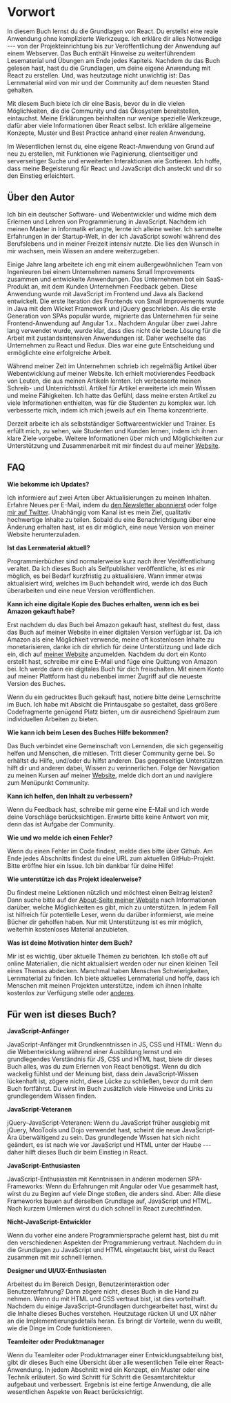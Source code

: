 # Vorwort

In diesem Buch lernst du die Grundlagen von React. Du erstellst eine reale Anwendung ohne komplizierte Werkzeuge. Ich erkläre dir alles Notwendige --- von der Projekteinrichtung bis zur Veröffentlichung der Anwendung auf einem Webserver. Das Buch enthält Hinweise zu weiterführendem Lesematerial und Übungen am Ende jedes Kapitels. Nachdem du das Buch gelesen hast, hast du die Grundlagen, um deine eigene Anwendung mit React zu erstellen. Und, was heutzutage nicht unwichtig ist: Das Lernmaterial wird von mir und der Community auf dem neuesten Stand gehalten.

Mit diesem Buch biete ich dir eine Basis, bevor du in die vielen Möglichkeiten, die die Community und das Ökosystem bereitstellen, eintauchst. Meine Erklärungen beinhalten nur wenige spezielle Werkzeuge, dafür aber viele Informationen über React selbst. Ich erkläre allgemeine Konzepte, Muster und Best Practice anhand einer realen Anwendung.

Im Wesentlichen lernst du, eine eigene React-Anwendung von Grund auf neu zu erstellen, mit Funktionen wie Paginierung, clientseitiger und serverseitiger Suche und erweiterten Interaktionen wie Sortieren. Ich hoffe, dass meine Begeisterung für React und JavaScript dich ansteckt und dir so den Einstieg erleichtert.

## Über den Autor

Ich bin ein deutscher Software- und Webentwickler und widme mich dem Erlernen und Lehren von Programmierung in JavaScript. Nachdem ich meinen Master in Informatik erlangte, lernte ich alleine weiter. Ich sammelte Erfahrungen in der Startup-Welt, in der ich JavaScript sowohl während des Berufslebens und in meiner Freizeit intensiv nutzte. Die lies den Wunsch in mir wachsen, mein Wissen an andere weiterzugeben.

Einige Jahre lang arbeitete ich eng mit einem außergewöhnlichen Team von Ingenieuren bei einem Unternehmen namens Small Improvements zusammen und entwickelte Anwendungen. Das Unternehmen bot ein SaaS-Produkt an, mit dem Kunden Unternehmen Feedback geben. Diese Anwendung wurde mit JavaScript im Frontend und Java als Backend entwickelt. Die erste Iteration des Frontends von Small Improvements wurde in Java mit dem Wicket Framework und jQuery geschrieben. Als die erste Generation von SPAs populär wurde, migrierte das Unternehmen für seine Frontend-Anwendung auf Angular 1.x.. Nachdem Angular über zwei Jahre lang verwendet wurde, wurde klar, dass dies nicht die beste Lösung für die Arbeit mit zustandsintensiven Anwendungen ist. Daher wechselte das Unternehmen zu React und Redux. Dies war eine gute Entscheidung und ermöglichte eine erfolgreiche Arbeit.

Während meiner Zeit im Unternehmen schrieb ich regelmäßig Artikel über Webentwicklung auf meiner Website. Ich erhielt motivierendes Feedback von Leuten, die aus meinen Artikeln lernten. Ich verbesserte meinen Schreib- und Unterrichtsstil. Artikel für Artikel erweiterte ich mein Wissen und meine Fähigkeiten. Ich hatte das Gefühl, dass meine ersten Artikel zu viele Informationen enthielten, was für die Studenten zu komplex war. Ich verbesserte mich, indem ich mich jeweils auf ein Thema konzentrierte.

Derzeit arbeite ich als selbstständiger Softwareentwickler und Trainer. Es erfüllt mich, zu sehen, wie Studenten und Kunden lernen, indem ich ihnen klare Ziele vorgebe. Weitere Informationen über mich und Möglichkeiten zur Unterstützung und Zusammenarbeit mit mir findest du auf meiner [Website](https://www.robinwieruch.de/about).

## FAQ

**Wie bekomme ich Updates?**

Ich informiere auf zwei Arten über Aktualisierungen zu meinen Inhalten. Erfahre Neues per E-Mail, indem du [den Newsletter abonnierst](https://www.getrevue.co/profile/rwieruch) oder folge [mir auf Twitter](https://twitter.com/rwieruch). Unabhängig vom Kanal ist es mein Ziel, qualitativ hochwertige Inhalte zu teilen. Sobald du eine Benachrichtigung über eine Änderung erhalten hast, ist es dir möglich, eine neue Version von meiner Website herunterzuladen.

**Ist das Lernmaterial aktuell?**

Programmierbücher sind normalerweise kurz nach ihrer Veröffentlichung veraltet. Da ich dieses Buch als Selfpublisher veröffentliche, ist es mir möglich, es bei Bedarf kurzfristig zu aktualisiere. Wann immer etwas aktualisiert wird, welches im Buch behandelt wird, werde ich das Buch überarbeiten und eine neue Version veröffentlichen.

**Kann ich eine digitale Kopie des Buches erhalten, wenn ich es bei Amazon gekauft habe?**

Erst nachdem du das Buch bei Amazon gekauft hast, stelltest du fest, dass das Buch auf meiner Website in einer digitalen Version verfügbar ist. Da ich Amazon als eine Möglichkeit verwende, meine oft kostenlosen Inhalte zu monetarisieren, danke ich dir ehrlich für deine Unterstützung und lade dich ein, dich auf [meiner Website](https://www.robinwieruch.de/) anzumelden. Nachdem du dort ein Konto erstellt hast, schreibe mir eine E-Mail und füge eine Quittung von Amazon bei. Ich werde dann ein digitales Buch für dich freischalten. Mit einem Konto auf meiner Plattform hast du nebenbei immer Zugriff auf die neueste Version des Buches.

Wenn du ein gedrucktes Buch gekauft hast, notiere bitte deine Lernschritte im Buch. Ich habe mit Absicht die Printausgabe so gestaltet, dass größere Codefragmente genügend Platz bieten, um dir ausreichend Spielraum zum individuellen Arbeiten zu bieten.

**Wie kann ich beim Lesen des Buches Hilfe bekommen?**

Das Buch verbindet eine Gemeinschaft von Lernenden, die sich gegenseitig helfen und  Menschen, die mitlesen. Tritt dieser Community gerne bei. So erhältst du Hilfe, und/oder du hilfst anderen. Das gegenseitige Unterstützen hilft dir und anderen dabei, Wissen zu verinnerlichen. Folge der Navigation zu meinen Kursen auf meiner [Website](https://www.robinwieruch.de/), melde dich dort an und navigiere zum Menüpunkt Community.

**Kann ich helfen, den Inhalt zu verbessern?**

Wenn du Feedback hast, schreibe mir gerne eine E-Mail und ich werde deine Vorschläge berücksichtigen. Erwarte bitte keine Antwort von mir, denn das ist Aufgabe der Community.

**Wie und wo melde ich einen Fehler?**

Wenn du einen Fehler im Code findest, melde dies bitte über Github. Am Ende jedes Abschnitts findest du eine URL zum aktuellen GitHub-Projekt. Bitte eröffne hier ein Issue. Ich bin dankbar für deine Hilfe!

**Wie unterstütze ich das Projekt idealerweise?**

Du findest meine Lektionen nützlich und möchtest einen Beitrag leisten? Dann suche bitte auf der [About-Seite meiner Website](https://www.robinwieruch.de/about/) nach Informationen darüber, welche Möglichkeiten es gibt, mich zu unterstützen. In jedem Fall ist hilfreich für potentielle Leser, wenn du darüber informierst, wie meine Bücher dir geholfen haben. Nur mit Unterstützung ist es mir möglich, weiterhin kostenloses Material anzubieten.

**Was ist deine Motivation hinter dem Buch?**

Mir ist es wichtig, über aktuelle Themen zu berichten. Ich stoße oft auf online Materialien, die nicht aktualisiert werden oder nur einen kleinen Teil eines Themas abdecken. Manchmal haben Menschen Schwierigkeiten, Lernmaterial zu finden. Ich biete aktuelles Lernmaterial und hoffe, dass ich Menschen mit meinen Projekten unterstütze, indem ich ihnen Inhalte kostenlos zur Verfügung stelle oder [anderes](https://www.robinwieruch.de/giving-back-by-learning-react/).

## Für wen ist dieses Buch?

**JavaScript-Anfänger**

JavaScript-Anfänger mit Grundkenntnissen in JS, CSS und HTML: Wenn du die Webentwicklung während einer Ausbildung lernst und ein grundlegendes Verständnis für JS, CSS und HTML hast, biete dir dieses Buch alles, was du zum Erlernen von React benötigst. Wenn du dich wackelig fühlst und der Meinung bist, dass dein JavaScript-Wissen lückenhaft ist, zögere nicht, diese Lücke zu schließen, bevor du mit dem Buch fortfährst. Du wirst im Buch zusätzlich viele Hinweise und Links zu grundlegendem Wissen finden.

**JavaScript-Veteranen**

jQuery-JavaScript-Veteranen: Wenn du JavaScript früher ausgiebig mit jQuery, MooTools und Dojo verwendet hast, scheint die neue JavaScript-Ära überwältigend zu sein. Das grundlegende Wissen hat sich nicht geändert, es ist nach wie vor JavaScript und HTML unter der Haube --- daher hilft dieses Buch dir beim Einstieg in React.

**JavaScript-Enthusiasten**

JavaScript-Enthusiasten mit Kenntnissen in anderen modernen SPA-Frameworks: Wenn du Erfahrungen mit Angular oder Vue gesammelt hast, wirst du zu Beginn auf viele Dinge stoßen, die anders sind. Aber: Alle diese Frameworks bauen auf derselben Grundlage auf, JavaScript und HTML. Nach kurzem Umlernen wirst du dich schnell in React zurechtfinden.

**Nicht-JavaScript-Entwickler**

Wenn du vorher eine andere Programmiersprache gelernt hast, bist du mit den verschiedenen Aspekten der Programmierung vertraut. Nachdem du in die Grundlagen zu JavaScript und HTML eingetaucht bist, wirst du React zusammen mit mir schnell lernen.

**Designer und UI/UX-Enthusiasten**

Arbeitest du im Bereich Design, Benutzerinteraktion oder Benutzererfahrung? Dann zögere nicht, dieses Buch in die Hand zu nehmen. Wenn du mit HTML und CSS vertraut bist, ist dies vorteilhaft. Nachdem du einige JavaScript-Grundlagen durchgearbeitet hast, wirst du die Inhalte dieses Buches verstehen. Heutzutage rücken UI und UX näher an die Implementierungsdetails heran. Es bringt dir Vorteile, wenn du weißt, wie die Dinge im Code funktionieren.

**Teamleiter oder Produktmanager**

Wenn du Teamleiter oder Produktmanager einer Entwicklungsabteilung bist, gibt dir dieses Buch eine Übersicht über alle wesentlichen Teile einer React-Anwendung. In jedem Abschnitt wird ein Konzept, ein Muster oder eine Technik erläutert. So wird Schritt für Schritt die Gesamtarchitektur aufgebaut und verbessert. Ergebnis ist eine fertige Anwendung, die alle wesentlichen Aspekte von React berücksichtigt.
